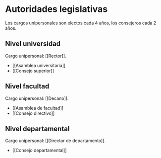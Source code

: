 # Autoridades legislativas

Los cargos unipersonales son electos cada 4 años, los consejeros cada 2 años.

## Nivel universidad

Cargo unipersonal: [[Rector]].

- [[Asamblea universitaria]]
- [[Consejo superior]]

## Nivel facultad

Cargo unipersonal: [[Decano]].

- [[Asamblea de facultad]]
- [[Consejo directivo]]

## Nivel departamental

Cargo unipersonal: [[Director de departamento]].

- [[Consejo departamental]]
